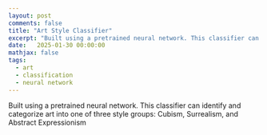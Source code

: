 ```yaml
---
layout: post
comments: false
title: "Art Style Classifier"
excerpt: "Built using a pretrained neural network. This classifier can identify and categorize art into one of three style groups: Cubism, Surrealism, and Abstract Expressionism."
date:   2025-01-30 00:00:00
mathjax: false
tags: 
  - art
  - classification
  - neural network
---
```


Built using a pretrained neural network. This classifier can identify and categorize art into one of three style groups: Cubism, Surrealism, and Abstract Expressionism